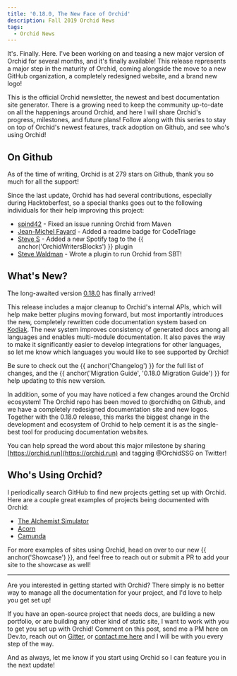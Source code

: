 ```yaml
---
title: '0.18.0, The New Face of Orchid'
description: Fall 2019 Orchid News
tags: 
  - Orchid News
---
```


It's. Finally. Here. I've been working on and teasing a new major version of Orchid for several months, and it's finally
available! This release represents a major step in the maturity of Orchid, coming alongside the move to a new GitHub
organization, a completely redesigned website, and a brand new logo!

This is the official Orchid newsletter, the newest and best documentation site generator. There is a growing need to 
keep the community up-to-date on all the happenings around Orchid, and here I will share Orchid's progress, milestones, 
and future plans! Follow along with this series to stay on top of Orchid's newest features, track adoption on Github, 
and see who's using Orchid!

## On Github

As of the time of writing, Orchid is at 279 stars on Github, thank you so much for all the support! 

Since the last update, Orchid has had several contributions, especially during Hacktoberfest, so a special thanks goes 
out to the following individuals for their help improving this project:

- [spind42](https://github.com/spind42) - Fixed an issue running Orchid from Maven
- [Jean-Michel Fayard](https://github.com/jmfayard) - Added a readme badge for CodeTriage
- [Steve S](https://github.com/singularsyntax) - Added a new Spotify tag to the {{ anchor('OrchidWritersBlocks') }} plugin
- [Steve Waldman](https://github.com/swaldman) - Wrote a plugin to run Orchid from SBT!

## What's New?

The long-awaited version [0.18.0](https://github.com/orchidhq/orchid/releases/tag/0.18.0) has finally arrived! 

This release includes a major cleanup to Orchid's internal APIs, which will help make better plugins moving forward, but 
most importantly introduces the new, completely rewritten code documentation system based on 
[Kodiak](https://github.com/copper-leaf/kodiak). The new system improves consistency of generated docs among all 
languages and enables multi-module documentation. It also paves the way to make it significantly easier to develop 
integrations for other languages, so let me know which languages you would like to see supported by Orchid!

Be sure to check out the {{ anchor('Changelog') }} for the full list of changes, and the 
{{ anchor('Migration Guide', '0.18.0 Migration Guide') }} for help updating to this new version.

In addition, some of you may have noticed a few changes around the Orchid ecosystem! The Orchid repo has been moved to
@orchidhq on Github, and we have a completely redesigned documentation site and new logos. Together with the 0.18.0 
release, this marks the biggest change in the development and ecosystem of Orchid to help cement it is as the 
single-best tool for producing documentation websites.

You can help spread the word about this major milestone by sharing [https://orchid.run](https://orchid.run) and tagging
@OrchidSSG on Twitter!

## Who's Using Orchid?

I periodically search GitHub to find new projects getting set up with Orchid. Here are a couple great examples of 
projects being documented with Orchid:

- [The Alchemist Simulator](http://alchemistsimulator.github.io/)
- [Acorn](https://nhaarman.github.io/acorn/)
- [Camunda](https://camunda.github.io/camunda-rest-client-spring-boot/)

For more examples of sites using Orchid, head on over to our new {{ anchor('Showcase') }}, and feel free to reach out
or submit a PR to add your site to the showcase as well!

---

Are you interested in getting started with Orchid? There simply is no better way to manage all the documentation for 
your project, and I'd love to help you get set up! 

If you have an open-source project that needs docs, are building a new portfolio, or are building any other kind of 
static site, I want to work with you to get you set up with Orchid! Comment on this post, send me a PM here on Dev.to, 
reach out on [Gitter](https://gitter.im/JavaEden/Orchid), or [contact me here](https://www.caseyjbrooks.com/contact/) 
and I will be with you every step of the way.

And as always, let me know if you start using Orchid so I can feature you in the next update!
